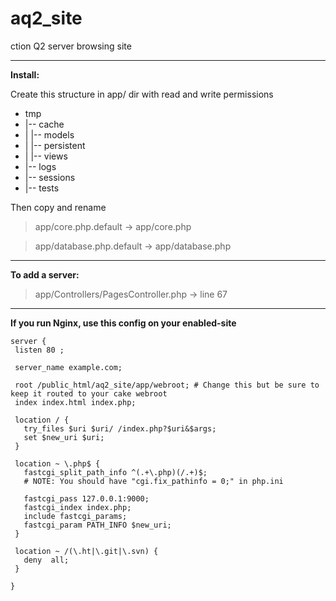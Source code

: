 aq2_site
========

ction Q2 server browsing site
********
**Install:**

Create this structure in app/ dir with read and write permissions

* tmp
* |-- cache
* |   |-- models
* |   |-- persistent
* |   |-- views
* |-- logs
* |-- sessions
* |-- tests

Then copy and rename

> app/core.php.default -> app/core.php

> app/database.php.default -> app/database.php

********************

**To add a server:**

> app/Controllers/PagesController.php -> line 67

********************

**If you run Nginx, use this config on your enabled-site**

````
server {
 listen 80 ;

 server_name example.com;

 root /public_html/aq2_site/app/webroot; # Change this but be sure to keep it routed to your cake webroot
 index index.html index.php;

 location / {
   try_files $uri $uri/ /index.php?$uri&$args;
   set $new_uri $uri;
 }

 location ~ \.php$ {
   fastcgi_split_path_info ^(.+\.php)(/.+)$;
   # NOTE: You should have "cgi.fix_pathinfo = 0;" in php.ini

   fastcgi_pass 127.0.0.1:9000;
   fastcgi_index index.php;
   include fastcgi_params;
   fastcgi_param PATH_INFO $new_uri;
 }

 location ~ /(\.ht|\.git|\.svn) {
   deny  all;
 }

}
 ````
